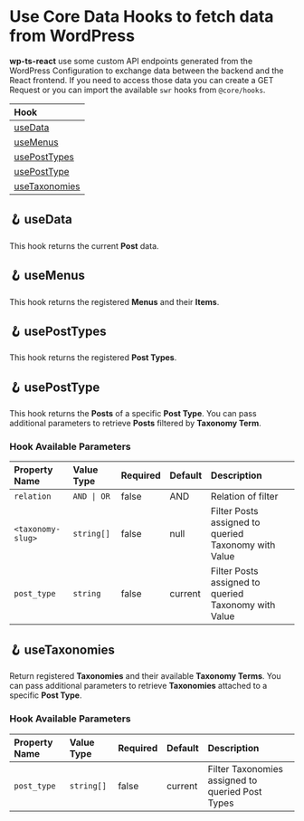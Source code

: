 # Use Core Data Hooks to fetch data from WordPress

**wp-ts-react** use some custom API endpoints generated from the WordPress Configuration to exchange data between the backend and the React frontend.
If you need to access those data you can create a GET Request or you can import the available `swr` hooks from `@core/hooks`.

| Hook                             |
| :------------------------------- |
| [useData](#-usedata)             |
| [useMenus](#-usemenus)           |
| [usePostTypes](#-useposttypes)   |
| [usePostType](#-useposttype)     |
| [useTaxonomies](#-usetaxonomies) |

## 🪝 useData

This hook returns the current **Post** data.

## 🪝 useMenus

This hook returns the registered **Menus** and their **Items**.

## 🪝 usePostTypes

This hook returns the registered **Post Types**.

## 🪝 usePostType

This hook returns the **Posts** of a specific **Post Type**.
You can pass additional parameters to retrieve **Posts** filtered by **Taxonomy Term**.

### Hook Available Parameters

| Property Name     | Value Type  | Required | Default | Description                                          |
| :---------------- | :---------- | :------- | :------ | :--------------------------------------------------- |
| `relation`        | `AND \| OR` | false    | AND     | Relation of filter                                   |
| `<taxonomy-slug>` | `string[]`  | false    | null    | Filter Posts assigned to queried Taxonomy with Value |
| `post_type`       | `string`    | false    | current | Filter Posts assigned to queried Taxonomy with Value |

## 🪝 useTaxonomies

Return registered **Taxonomies** and their available **Taxonomy Terms**.
You can pass additional parameters to retrieve **Taxonomies** attached to a specific **Post Type**.

### Hook Available Parameters

| Property Name | Value Type | Required | Default | Description                                      |
| :------------ | :--------- | :------- | :------ | :----------------------------------------------- |
| `post_type`   | `string[]` | false    | current | Filter Taxonomies assigned to queried Post Types |
